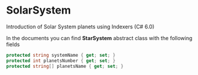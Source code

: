 # SolarSystem
Introduction of Solar System planets using Indexers (C# 6.0) 

In the documents you can find **StarSystem** abstract class with the following fields

```C#
protected string systemName { get; set; }
protected int planetsNumber { get; set; }
protected string[] planetsName { get; set; }
```
